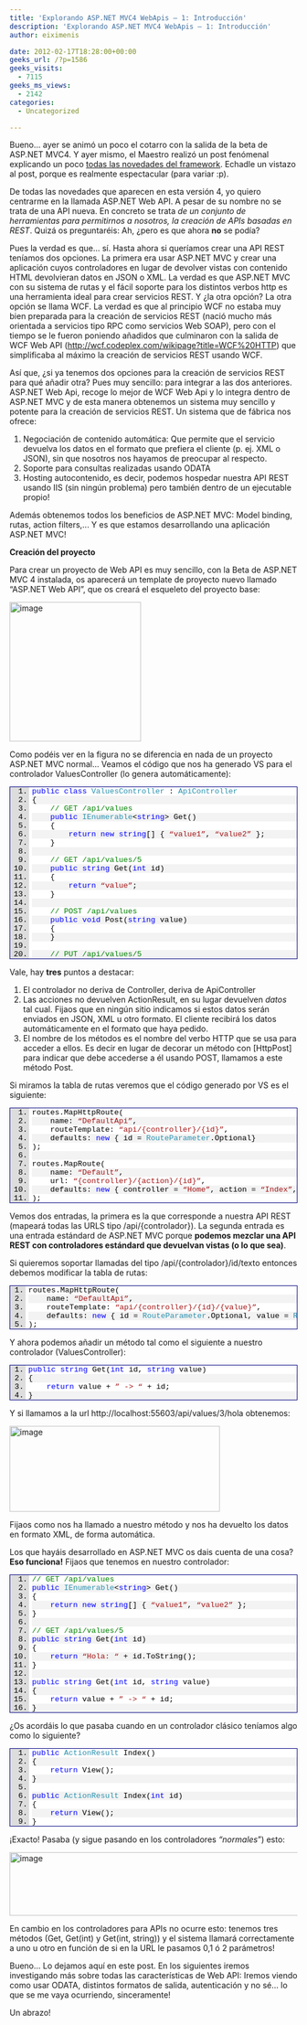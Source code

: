 ```yaml
---
title: 'Explorando ASP.NET MVC4 WebApis – 1: Introducción'
description: 'Explorando ASP.NET MVC4 WebApis – 1: Introducción'
author: eiximenis

date: 2012-02-17T18:28:00+00:00
geeks_url: /?p=1586
geeks_visits:
  - 7115
geeks_ms_views:
  - 2142
categories:
  - Uncategorized

---
```

> 
Bueno... ayer se animó un poco el cotarro con la salida de la beta de ASP.NET MVC4. Y ayer mismo, el Maestro realizó un post fenómenal explicando un poco [todas las novedades del framework][1]. Echadle un vistazo al post, porque es realmente espectacular (para variar :p).

De todas las novedades que aparecen en esta versión 4, yo quiero centrarme en la llamada ASP.NET Web API. A pesar de su nombre no se trata de una API nueva. En concreto se trata _de un conjunto de herramientas para permitirnos a nosotros, la creación de APIs basadas en REST_. Quizá os preguntaréis: Ah, ¿pero es que ahora **no** se podía?

Pues la verdad es que... sí. Hasta ahora si queríamos crear una API REST teníamos dos opciones. La primera era usar ASP.NET MVC y crear una aplicación cuyos controladores en lugar de devolver vistas con contenido HTML devolvieran datos en JSON o XML. La verdad es que ASP.NET MVC con su sistema de rutas y el fácil soporte para los distintos verbos http es una herramienta ideal para crear servicios REST. Y ¿la otra opción? La otra opción se llama WCF. La verdad es que al principio WCF no estaba muy bien preparada para la creación de servicios REST (nació mucho más orientada a servicios tipo RPC como servicios Web SOAP), pero con el tiempo se le fueron poniendo añadidos que culminaron con la salida de WCF Web API (<http://wcf.codeplex.com/wikipage?title=WCF%20HTTP>) que simplificaba al máximo la creación de servicios REST usando WCF.

Así que, ¿si ya tenemos dos opciones para la creación de servicios REST para qué añadir otra? Pues muy sencillo: para integrar a las dos anteriores. ASP.NET Web Api, recoge lo mejor de WCF Web Api y lo integra dentro de ASP.NET MVC y de esta manera obtenemos un sistema muy sencillo y potente para la creación de servicios REST. Un sistema que de fábrica nos ofrece:

  1. Negociación de contenido automática: Que permite que el servicio devuelva los datos en el formato que prefiera el cliente (p. ej. XML o JSON), sin que nosotros nos hayamos de preocupar al respecto. 
  2. Soporte para consultas realizadas usando ODATA 
  3. Hosting autocontenido, es decir, podemos hospedar nuestra API REST usando IIS (sin ningún problema) pero también dentro de un ejecutable propio! 

Además obtenemos todos los beneficios de ASP.NET MVC: Model binding, rutas, action filters,... Y es que estamos desarrollando una aplicación ASP.NET MVC!

**Creación del proyecto**

Para crear un proyecto de Web API es muy sencillo, con la Beta de ASP.NET MVC 4 instalada, os aparecerá un template de proyecto nuevo llamado &ldquo;ASP.NET Web API&rdquo;, que os creará el esqueleto del proyecto base:

[<img height="244" width="230" src="/cfs-file.ashx/__key/CommunityServer.Blogs.Components.WeblogFiles/etomas/image_5F00_thumb_5F00_2180BBE0.png" alt="image" border="0" title="image" style="background-image: none; border-right-width: 0px; margin: 0px; padding-left: 0px; padding-right: 0px; display: inline; border-top-width: 0px; border-bottom-width: 0px; border-left-width: 0px; padding-top: 0px" />][2]

Como podéis ver en la figura no se diferencia en nada de un proyecto ASP.NET MVC normal... Veamos el código que nos ha generado VS para el controlador ValuesController (lo genera automáticamente):

<div style="border-bottom: #000080 1px solid; border-left: #000080 1px solid; font-family: 'Courier New', courier, monospace; color: #000; font-size: 10pt; border-top: #000080 1px solid; border-right: #000080 1px solid">
  <div style="background: #ddd; max-height: 300px; overflow: auto">
    <ol style="padding-bottom: 0px; margin: 0px 0px 0px 2.5em; padding-left: 5px; padding-right: 0px; white-space: nowrap; background: #ffffff; padding-top: 0px">
      <li>
        <span style="color: #0000ff">public</span> <span style="color: #0000ff">class</span> <span style="color: #2b91af">ValuesController</span> : <span style="color: #2b91af">ApiController</span>
      </li>
      <li style="background: #f3f3f3">
        {
      </li>
      <li>
        &nbsp;&nbsp;&nbsp; <span style="color: #008000">// GET /api/values</span>
      </li>
      <li style="background: #f3f3f3">
        &nbsp;&nbsp;&nbsp; <span style="color: #0000ff">public</span> <span style="color: #2b91af">IEnumerable</span><<span style="color: #0000ff">string</span>> Get()
      </li>
      <li>
        &nbsp;&nbsp;&nbsp; {
      </li>
      <li style="background: #f3f3f3">
        &nbsp;&nbsp;&nbsp;&nbsp;&nbsp;&nbsp;&nbsp; <span style="color: #0000ff">return</span> <span style="color: #0000ff">new</span> <span style="color: #0000ff">string</span>[] { <span style="color: #a31515">&#8220;value1&#8221;</span>, <span style="color: #a31515">&#8220;value2&#8221;</span> };
      </li>
      <li>
        &nbsp;&nbsp;&nbsp; }
      </li>
      <li style="background: #f3f3f3">
        &nbsp;
      </li>
      <li>
        &nbsp;&nbsp;&nbsp; <span style="color: #008000">// GET /api/values/5</span>
      </li>
      <li style="background: #f3f3f3">
        &nbsp;&nbsp;&nbsp; <span style="color: #0000ff">public</span> <span style="color: #0000ff">string</span> Get(<span style="color: #0000ff">int</span> id)
      </li>
      <li>
        &nbsp;&nbsp;&nbsp; {
      </li>
      <li style="background: #f3f3f3">
        &nbsp;&nbsp;&nbsp;&nbsp;&nbsp;&nbsp;&nbsp; <span style="color: #0000ff">return</span> <span style="color: #a31515">&#8220;value&#8221;</span>;
      </li>
      <li>
        &nbsp;&nbsp;&nbsp; }
      </li>
      <li style="background: #f3f3f3">
        &nbsp;
      </li>
      <li>
        &nbsp;&nbsp;&nbsp; <span style="color: #008000">// POST /api/values</span>
      </li>
      <li style="background: #f3f3f3">
        &nbsp;&nbsp;&nbsp; <span style="color: #0000ff">public</span> <span style="color: #0000ff">void</span> Post(<span style="color: #0000ff">string</span> value)
      </li>
      <li>
        &nbsp;&nbsp;&nbsp; {
      </li>
      <li style="background: #f3f3f3">
        &nbsp;&nbsp;&nbsp; }
      </li>
      <li>
        &nbsp;
      </li>
      <li style="background: #f3f3f3">
        &nbsp;&nbsp;&nbsp; <span style="color: #008000">// PUT /api/values/5</span>
      </li>
      <li>
        &nbsp;&nbsp;&nbsp; <span style="color: #0000ff">public</span> <span style="color: #0000ff">void</span> Put(<span style="color: #0000ff">int</span> id, <span style="color: #0000ff">string</span> value)
      </li>
      <li style="background: #f3f3f3">
        &nbsp;&nbsp;&nbsp; {
      </li>
      <li>
        &nbsp;&nbsp;&nbsp; }
      </li>
      <li style="background: #f3f3f3">
        &nbsp;
      </li>
      <li>
        &nbsp;&nbsp;&nbsp; <span style="color: #008000">// DELETE /api/values/5</span>
      </li>
      <li style="background: #f3f3f3">
        &nbsp;&nbsp;&nbsp; <span style="color: #0000ff">public</span> <span style="color: #0000ff">void</span> Delete(<span style="color: #0000ff">int</span> id)
      </li>
      <li>
        &nbsp;&nbsp;&nbsp; {
      </li>
      <li style="background: #f3f3f3">
        &nbsp;&nbsp;&nbsp; }
      </li>
      <li>
        }
      </li>
    </ol>
  </div>
</div>

Vale, hay **tres** puntos a destacar:

  1. El controlador no deriva de Controller, deriva de ApiController 
  2. Las acciones no devuelven ActionResult, en su lugar devuelven _datos_ tal cual. Fijaos que en ningún sitio indicamos si estos datos serán enviados en JSON, XML u otro formato. El cliente recibirá los datos automáticamente en el formato que haya pedido. 
  3. El nombre de los métodos es el nombre del verbo HTTP que se usa para acceder a ellos. Es decir en lugar de decorar un método con [HttpPost] para indicar que debe accederse a él usando POST, llamamos a este método Post. 

Si miramos la tabla de rutas veremos que el código generado por VS es el siguiente:

<div style="border-bottom: #000080 1px solid; border-left: #000080 1px solid; font-family: 'Courier New', courier, monospace; color: #000; font-size: 10pt; border-top: #000080 1px solid; border-right: #000080 1px solid">
  <div style="background: #ddd; max-height: 300px; overflow: auto">
    <ol style="padding-bottom: 0px; margin: 0px 0px 0px 2.5em; padding-left: 5px; padding-right: 0px; white-space: nowrap; background: #ffffff; padding-top: 0px">
      <li>
        routes.MapHttpRoute(
      </li>
      <li style="background: #f3f3f3">
        &nbsp;&nbsp;&nbsp; name: <span style="color: #a31515">&#8220;DefaultApi&#8221;</span>,
      </li>
      <li>
        &nbsp;&nbsp;&nbsp; routeTemplate: <span style="color: #a31515">&#8220;api/{controller}/{id}&#8221;</span>,
      </li>
      <li style="background: #f3f3f3">
        &nbsp;&nbsp;&nbsp; defaults: <span style="color: #0000ff">new</span> { id = <span style="color: #2b91af">RouteParameter</span>.Optional}
      </li>
      <li>
        );
      </li>
      <li style="background: #f3f3f3">
        &nbsp;
      </li>
      <li>
        routes.MapRoute(
      </li>
      <li style="background: #f3f3f3">
        &nbsp;&nbsp;&nbsp; name: <span style="color: #a31515">&#8220;Default&#8221;</span>,
      </li>
      <li>
        &nbsp;&nbsp;&nbsp; url: <span style="color: #a31515">&#8220;{controller}/{action}/{id}&#8221;</span>,
      </li>
      <li style="background: #f3f3f3">
        &nbsp;&nbsp;&nbsp; defaults: <span style="color: #0000ff">new</span> { controller = <span style="color: #a31515">&#8220;Home&#8221;</span>, action = <span style="color: #a31515">&#8220;Index&#8221;</span>, id = <span style="color: #2b91af">UrlParameter</span>.Optional }
      </li>
      <li>
        );
      </li>
    </ol>
  </div>
</div>

Vemos dos entradas, la primera es la que corresponde a nuestra API REST (mapeará todas las URLS tipo /api/{controlador}). La segunda entrada es una entrada estándard de ASP.NET MVC porque **podemos mezclar una API REST con controladores estándard que devuelvan vistas (o lo que sea)**.

Si quieremos soportar llamadas del tipo /api/{controlador}/id/texto entonces debemos modificar la tabla de rutas:

<div style="border-bottom: #000080 1px solid; border-left: #000080 1px solid; font-family: 'Courier New', courier, monospace; color: #000; font-size: 10pt; border-top: #000080 1px solid; border-right: #000080 1px solid">
  <div style="background: #ddd; max-height: 300px; overflow: auto">
    <ol style="padding-bottom: 0px; margin: 0px 0px 0px 2em; padding-left: 5px; padding-right: 0px; white-space: nowrap; background: #ffffff; padding-top: 0px">
      <li>
        routes.MapHttpRoute(
      </li>
      <li style="background: #f3f3f3">
        &nbsp;&nbsp;&nbsp; name: <span style="color: #a31515">&#8220;DefaultApi&#8221;</span>,
      </li>
      <li>
        &nbsp;&nbsp;&nbsp; routeTemplate: <span style="color: #a31515">&#8220;api/{controller}/{id}/{value}&#8221;</span>,
      </li>
      <li style="background: #f3f3f3">
        &nbsp;&nbsp;&nbsp; defaults: <span style="color: #0000ff">new</span> { id = <span style="color: #2b91af">RouteParameter</span>.Optional, value = <span style="color: #2b91af">RouteParameter</span>.Optional }
      </li>
      <li>
        );
      </li>
    </ol>
  </div>
</div>

Y ahora podemos añadir un método tal como el siguiente a nuestro controlador (ValuesController):

<div style="border-bottom: #000080 1px solid; border-left: #000080 1px solid; font-family: 'Courier New', courier, monospace; color: #000; font-size: 10pt; border-top: #000080 1px solid; border-right: #000080 1px solid">
  <div style="background: #ddd; max-height: 300px; overflow: auto">
    <ol style="padding-bottom: 0px; margin: 0px 0px 0px 2em; padding-left: 5px; padding-right: 0px; white-space: nowrap; background: #ffffff; padding-top: 0px">
      <li>
        <span style="color: #0000ff">public</span> <span style="color: #0000ff">string</span> Get(<span style="color: #0000ff">int</span> id, <span style="color: #0000ff">string</span> value)
      </li>
      <li style="background: #f3f3f3">
        {
      </li>
      <li>
        &nbsp;&nbsp;&nbsp; <span style="color: #0000ff">return</span> value + <span style="color: #a31515">&#8221; -> &#8220;</span> + id;
      </li>
      <li style="background: #f3f3f3">
        }
      </li>
    </ol>
  </div>
</div>

Y si llamamos a la url http://localhost:55603/api/values/3/hola obtenemos:

<img height="150" width="368" src="/cfs-file.ashx/__key/CommunityServer.Blogs.Components.WeblogFiles/etomas/image_5F00_0352FE2C.png" alt="image" border="0" title="image" style="background-image: none; border-right-width: 0px; padding-left: 0px; padding-right: 0px; display: inline; border-top-width: 0px; border-bottom-width: 0px; border-left-width: 0px; padding-top: 0px" />

Fijaos como nos ha llamado a nuestro método y nos ha devuelto los datos en formato XML, de forma automática.

Los que hayáis desarrollado en ASP.NET MVC os dais cuenta de una cosa? **Eso funciona!** Fijaos que tenemos en nuestro controlador:

<div style="border-bottom: #000080 1px solid; border-left: #000080 1px solid; font-family: 'Courier New', courier, monospace; color: #000; font-size: 10pt; border-top: #000080 1px solid; border-right: #000080 1px solid">
  <div style="background: #ddd; max-height: 300px; overflow: auto">
    <ol style="padding-bottom: 0px; margin: 0px 0px 0px 2.5em; padding-left: 5px; padding-right: 0px; white-space: nowrap; background: #ffffff; padding-top: 0px">
      <li>
        <span style="color: #008000">// GET /api/values</span>
      </li>
      <li style="background: #f3f3f3">
        <span style="color: #0000ff">public</span> <span style="color: #2b91af">IEnumerable</span><<span style="color: #0000ff">string</span>> Get()
      </li>
      <li>
        {
      </li>
      <li style="background: #f3f3f3">
        &nbsp;&nbsp;&nbsp; <span style="color: #0000ff">return</span> <span style="color: #0000ff">new</span> <span style="color: #0000ff">string</span>[] { <span style="color: #a31515">&#8220;value1&#8221;</span>, <span style="color: #a31515">&#8220;value2&#8221;</span> };
      </li>
      <li>
        }
      </li>
      <li style="background: #f3f3f3">
        &nbsp;
      </li>
      <li>
        <span style="color: #008000">// GET /api/values/5</span>
      </li>
      <li style="background: #f3f3f3">
        <span style="color: #0000ff">public</span> <span style="color: #0000ff">string</span> Get(<span style="color: #0000ff">int</span> id)
      </li>
      <li>
        {
      </li>
      <li style="background: #f3f3f3">
        &nbsp;&nbsp;&nbsp; <span style="color: #0000ff">return</span> <span style="color: #a31515">&#8220;Hola: &#8220;</span> + id.ToString();
      </li>
      <li>
        }
      </li>
      <li style="background: #f3f3f3">
        &nbsp;
      </li>
      <li>
        <span style="color: #0000ff">public</span> <span style="color: #0000ff">string</span> Get(<span style="color: #0000ff">int</span> id, <span style="color: #0000ff">string</span> value)
      </li>
      <li style="background: #f3f3f3">
        {
      </li>
      <li>
        &nbsp;&nbsp;&nbsp; <span style="color: #0000ff">return</span> value + <span style="color: #a31515">&#8221; -> &#8220;</span> + id;
      </li>
      <li style="background: #f3f3f3">
        }
      </li>
    </ol>
  </div>
</div>

¿Os acordáis lo que pasaba cuando en un controlador clásico teníamos algo como lo siguiente?

<div style="border-bottom: #000080 1px solid; border-left: #000080 1px solid; font-family: 'Courier New', courier, monospace; color: #000; font-size: 10pt; border-top: #000080 1px solid; border-right: #000080 1px solid">
  <div style="background: #ddd; max-height: 300px; overflow: auto">
    <ol style="padding-bottom: 0px; margin: 0px 0px 0px 2.5em; padding-left: 5px; padding-right: 0px; white-space: nowrap; background: #ffffff; padding-top: 0px">
      <li>
        <span style="color: #0000ff">public</span> <span style="color: #2b91af">ActionResult</span> Index()
      </li>
      <li style="background: #f3f3f3">
        {
      </li>
      <li>
        &nbsp;&nbsp;&nbsp; <span style="color: #0000ff">return</span> View();
      </li>
      <li style="background: #f3f3f3">
        }
      </li>
      <li>
        &nbsp;
      </li>
      <li style="background: #f3f3f3">
        <span style="color: #0000ff">public</span> <span style="color: #2b91af">ActionResult</span> Index(<span style="color: #0000ff">int</span> id)
      </li>
      <li>
        {
      </li>
      <li style="background: #f3f3f3">
        &nbsp;&nbsp;&nbsp; <span style="color: #0000ff">return</span> View();
      </li>
      <li>
        }
      </li>
    </ol>
  </div>
</div>

&iexcl;Exacto! Pasaba (y sigue pasando en los controladores _&ldquo;normales_&rdquo;) esto:

[<img height="111" width="644" src="/cfs-file.ashx/__key/CommunityServer.Blogs.Components.WeblogFiles/etomas/image_5F00_thumb_5F00_6F4945C8.png" alt="image" border="0" title="image" style="background-image: none; border-right-width: 0px; padding-left: 0px; padding-right: 0px; display: inline; border-top-width: 0px; border-bottom-width: 0px; border-left-width: 0px; padding-top: 0px" />][3]

En cambio en los controladores para APIs no ocurre esto: tenemos tres métodos (Get, Get(int) y Get(int, string)) y el sistema llamará correctamente a uno u otro en función de si en la URL le pasamos 0,1 ó 2 parámetros!

Bueno... Lo dejamos aquí en este post. En los siguientes iremos investigando más sobre todas las características de Web API: Iremos viendo como usar ODATA, distintos formatos de salida, autenticación y no sé... lo que se me vaya ocurriendo, sinceramente!

Un abrazo!

 [1]: http://www.variablenotfound.com/2012/02/aspnet-4-beta-disponible.html
 [2]: /cfs-file.ashx/__key/CommunityServer.Blogs.Components.WeblogFiles/etomas/image_5F00_0720C8C9.png
 [3]: /cfs-file.ashx/__key/CommunityServer.Blogs.Components.WeblogFiles/etomas/image_5F00_36428E93.png